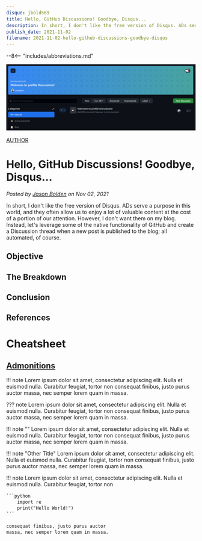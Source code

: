 ```yaml
---
disque: jbold569
title: Hello, GitHub Discussions! Goodbye, Disqus...
description: In short, I don't like the free version of Disqus. ADs serve a purpose in this world, and they often allow us to enjoy a lot of valuable content at the cost of a portion of our attention. However, I don't want them on my blog. Instead, let's leverage some of the native functionality of GitHub and create a Discussion thread when a new post is published to the blog; all automated, of course.
publish_date: 2021-11-02
filename: 2021-11-02-hello-github-discussions-goodbye-disqus
---
```


--8<-- "includes/abbreviations.md"

<div id="banner" class="page-image">
    <img src="../img/2021-11-02-blog-banner.drawio.svg" alt="">
    <div class="page-image-caption">
        <p>
            <a href="">AUTHOR</a>
        </p>
    </div>
</div>

<!-- Reposition the banner image on top -->
<script>
    var article = document.getElementsByTagName("article")[0];
    article.insertBefore(document.getElementById("banner"), article.childNodes[0]);
</script>

# Hello, GitHub Discussions! Goodbye, Disqus...

*Posted by [Jason Bolden](../about.md) on Nov 02, 2021*


In short, I don't like the free version of Disqus. ADs serve a purpose in this world, and they often allow us to enjoy a lot of valuable content at the cost of a portion of our attention. However, I don't want them on my blog. Instead, let's leverage some of the native functionality of GitHub and create a Discussion thread when a new post is published to the blog; all automated, of course.

## Objective
## The Breakdown
## Conclusion
## References

# Cheatsheet
## [Admonitions](https://squidfunk.github.io/mkdocs-material/reference/admonitions/#supported-types)
!!! note
    Lorem ipsum dolor sit amet, consectetur adipiscing elit. Nulla et euismod
    nulla. Curabitur feugiat, tortor non consequat finibus, justo purus auctor
    massa, nec semper lorem quam in massa.

??? note
    Lorem ipsum dolor sit amet, consectetur adipiscing elit. Nulla et euismod
    nulla. Curabitur feugiat, tortor non consequat finibus, justo purus auctor
    massa, nec semper lorem quam in massa.

!!! note ""
    Lorem ipsum dolor sit amet, consectetur adipiscing elit. Nulla et euismod
    nulla. Curabitur feugiat, tortor non consequat finibus, justo purus auctor
    massa, nec semper lorem quam in massa.

!!! note "Other Title"
    Lorem ipsum dolor sit amet, consectetur adipiscing elit. Nulla et euismod
    nulla. Curabitur feugiat, tortor non consequat finibus, justo purus auctor
    massa, nec semper lorem quam in massa.

!!! note
    Lorem ipsum dolor sit amet, consectetur adipiscing elit. Nulla et euismod
    nulla. Curabitur feugiat, tortor non 
    
    ```python
        import re
        print("Hello World!")
    ```

    consequat finibus, justo purus auctor
    massa, nec semper lorem quam in massa.